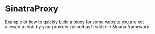 SinatraProxy
============

Example of how to quickly build a proxy for some website you are not allowed to visit by your provider (piratebay?) with the Sinatra framework.

